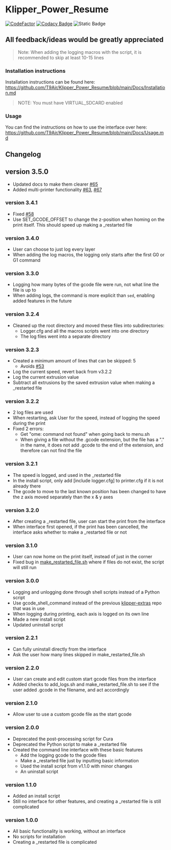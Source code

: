 # Klipper_Power_Resume

[![CodeFactor](https://www.codefactor.io/repository/github/t9air/klipper_power_resume/badge)](https://www.codefactor.io/repository/github/t9air/klipper_power_resume)
[![Codacy Badge](https://app.codacy.com/project/badge/Grade/517abfdb0b32499095d4425407f6821f)](https://app.codacy.com/gh/T9Air/Klipper_Power_Resume/dashboard?utm_source=gh&utm_medium=referral&utm_content=&utm_campaign=Badge_grade)
![Static Badge](https://img.shields.io/badge/version-3.5.0-blue)

## All feedback/ideas would be greatly appreciated

> Note: When adding the logging macros with the script, it is recommended to skip at least 10-15 lines

### Installation instructions

Installation instructions can be found here: <https://github.com/T9Air/Klipper_Power_Resume/blob/main/Docs/Installation.md>

> NOTE: You must have VIRTUAL_SDCARD enabled

### Usage

You can find the instructions on how to use the interface over here: <https://github.com/T9Air/Klipper_Power_Resume/blob/main/Docs/Usage.md>

## Changelog

## version 3.5.0

- Updated docs to make them clearer [#65](https://github.com/T9Air/Klipper_Power_Resume/issues/65)
- Added multi-printer functionality [#63](https://github.com/T9Air/Klipper_Power_Resume/issues/63), [#67](https://github.com/T9Air/Klipper_Power_Resume/pulls/67)

### version 3.4.1

* Fixed [#58](https://github.com/T9Air/Klipper_Power_Resume/issues/58)
* Use SET_GCODE_OFFSET to change the z-position when homing on the print itself. This should speed up making a _restarted file

### version 3.4.0

* User can choose to just log every layer
* When adding the log macros, the logging only starts after the first G0 or G1 command

### version 3.3.0

* Logging how many bytes of the gcode file were run, not what line the file is up to
* When adding logs, the command is more explicit than `sed`, enabling added features in the future

### version 3.2.4

* Cleaned up the root directory and moved these files into subdirectories:
  * Logger.cfg and all the macros scripts went into one directory
  * The log files went into a separate directory

### version 3.2.3

* Created a minimum amount of lines that can be skipped: 5
  * Avoids [#53](https://github.com/T9Air/Klipper_Power_Resume/issues/53)
* Log the current speed, revert back from v3.2.2
* Log the current extrusion value
* Subtract all extrusions by the saved extrusion value when making a _restarted file

### version 3.2.2

* 2 log files are used
* When restarting, ask User for the speed, instead of logging the speed during the print
* Fixed 2 errors:
  * Get "ome: command not found" when going back to menu.sh
  * When giving a file without the .gcode extension, but the file has a "." in the name, it does not add .gcode to the end of the extension, and therefore can not find the file

### version 3.2.1

* The speed is logged, and used in the _restarted file
* In the install script, only add [include logger.cfg] to printer.cfg if it is not already there
* The gcode to move to the last known position has been changed to have the z axis moved separately than the x & y axes

### version 3.2.0

* After creating a _restarted file, user can start the print from the interface
* When interface first opened, if the print has been cancelled, the interface asks whether to make a _restarted file or not

### version 3.1.0

* User can now home on the print itself, instead of just in the corner
* Fixed bug in [make_restarted_file.sh](https://github.com/T9Air/Klipper_Power_Resume/blob/v3.1.0/Interface_scripts/make_restarted_file.sh) where if files do not exist, the script will still run

### version 3.0.0

* Logging and unlogging done through shell scripts instead of a Python script
* Use gcode_shell_command instead of the previous [klipper-extras](https://github.com/droans/klipper_extras) repo that was in use
* When logging during printing, each axis is logged on its own line
* Made a new install script
* Updated uninstall script

### version 2.2.1

* Can fully uninstall directly from the interface
* Ask the user how many lines skipped in make_restarted_file.sh

### version 2.2.0

* User can create and edit custom start gcode files from the interface
* Added checks to add_logs.sh and make_restarted_file.sh to see if the user added .gcode in the filename, and act accordingly

### version 2.1.0

* Allow user to use a custom gcode file as the start gcode

### version 2.0.0

* Deprecated the post-processing script for Cura
* Deprecated the Python script to make a _restarted file
* Created the command line interface with these basic features
  * Add the logging gcode to the gcode files
  * Make a _restarted file just by inputting basic information
  * Used the install script from v1.1.0 with minor changes
  * An uninstall script

### version 1.1.0

* Added an install script
* Still no interface for other features, and creating a _restarted file is still complicated

### version 1.0.0

* All basic functionality is working, without an interface
* No scripts for installation
* Creating a _restarted file is complicated
